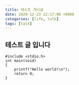 ```yaml
---
title: 테스트 게시글
date: 2020-12-23 22:17:00 +0900
categories: [life, talk]
tags: [talk]
---
```


## 테스트 글 입니다

```
#include <stdio.h>
int main(void)
{
    printf("Hello world!\n");
    return 0;
}
```
